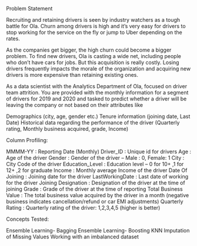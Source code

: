 Problem Statement

Recruiting and retaining drivers is seen by industry watchers as a tough battle for Ola. Churn among drivers is high and it’s very easy for drivers to stop working for the service on the fly or jump to Uber depending on the rates.

As the companies get bigger, the high churn could become a bigger problem. To find new drivers, Ola is casting a wide net, including people who don’t have cars for jobs. But this acquisition is really costly. Losing drivers frequently impacts the morale of the organization and acquiring new drivers is more expensive than retaining existing ones.

As a data scientist with the Analytics Department of Ola, focused on driver team attrition. You are provided with the monthly information for a segment of drivers for 2019 and 2020 and tasked to predict whether a driver will be leaving the company or not based on their attributes like

Demographics (city, age, gender etc.)
Tenure information (joining date, Last Date)
Historical data regarding the performance of the driver (Quarterly rating, Monthly business acquired, grade, Income)

Column Profiling:

MMMM-YY : Reporting Date (Monthly)
Driver_ID : Unique id for drivers
Age : Age of the driver
Gender : Gender of the driver – Male : 0, Female: 1
City : City Code of the driver
Education_Level : Education level – 0 for 10+ ,1 for 12+ ,2 for graduate
Income : Monthly average Income of the driver
Date Of Joining : Joining date for the driver
LastWorkingDate : Last date of working for the driver
Joining Designation : Designation of the driver at the time of joining
Grade : Grade of the driver at the time of reporting
Total Business Value : The total business value acquired by the driver in a month (negative business indicates cancellation/refund or car EMI adjustments)
Quarterly Rating : Quarterly rating of the driver: 1,2,3,4,5 (higher is better)

Concepts Tested:

Ensemble Learning- Bagging
Ensemble Learning- Boosting
KNN Imputation of Missing Values
Working with an imbalanced dataset
